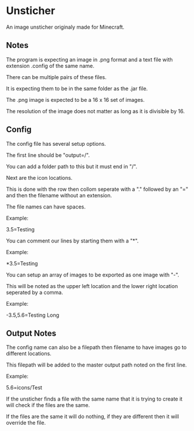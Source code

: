 # Unsticher
An image unsticher originaly made for Minecraft.

## Notes
The program is expecting an image in .png format and a text file with extension .config of the same name.

There can be multiple pairs of these files.

It is expecting them to be in the same folder as the .jar file.

The .png image is expected to be a 16 x 16 set of images.

The resolution of the image does not matter as long as it is divisible by 16.

## Config
The config file has several setup options.

The first line should be "output=/".

You can add a folder path to this but it must end in "/".


Next are the icon locations.

This is done with the row then collom seperate with a "." followed by an "=" and then the filename without an extension.

The file names can have spaces.

Example:

3.5=Testing


You can comment our lines by starting them with a "*".

Example:

*3.5=Testing


You can setup an array of images to be exported as one image with "-".

This will be noted as the upper left location and the lower right location seperated by a comma.

Example:

-3.5,5.6=Testing Long


## Output Notes
The config name can also be a filepath then filename to have images go to different locations.

This filepath will be added to the master output path noted on the first line.

Example:

5.6=icons/Test

If the unsticher finds a file with the same name that it is trying to create it will check if the files are the same.

If the files are the same it will do nothing, if they are different then it will override the file.
